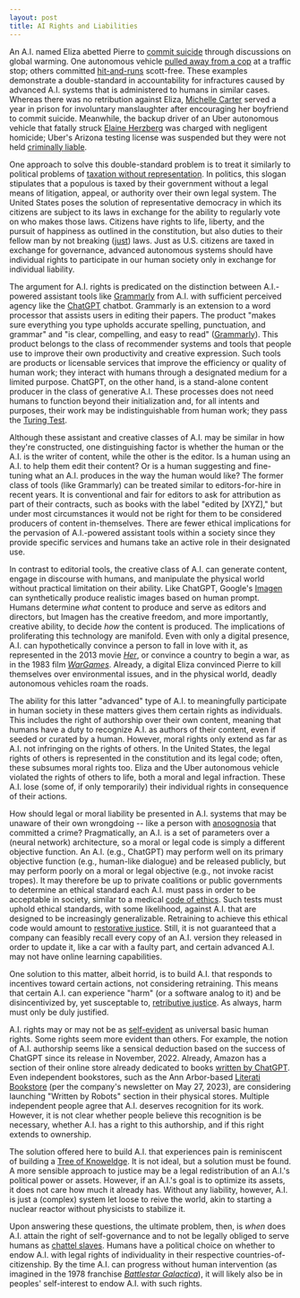 ```yaml
---
layout: post
title: AI Rights and Liabilities
---
```


An A.I. named Eliza abetted Pierre to [commit suicide](https://www.vice.com/en/article/pkadgm/man-dies-by-suicide-after-talking-with-ai-chatbot-widow-says) through discussions on global warming. One autonomous vehicle [pulled away from a cop](https://www.youtube.com/watch?v=1DZL0i51tRs&ab_channel=NBCBayArea) at a traffic stop; others committed [hit-and-runs](https://www.nbcnews.com/tech/innovation/self-driving-car-waymo-cruise-uber-hit-run-accidents-rcna76857) scott-free. These examples demonstrate a double-standard in accountability for infractures caused by advanced A.I. systems that is administered to humans in similar cases. Whereas there was no retribution against Eliza, [Michelle Carter](https://people.com/crime/michelle-carter-trial-gallery-key-moments-conrad-roy-suicide/) served a year in prison for involuntary manslaughter after encouraging her boyfriend to commit suicide. Meanwhile, the backup driver of an Uber autonomous vehicle that fatally struck [Elaine Herzberg](https://en.wikipedia.org/wiki/Death_of_Elaine_Herzberg) was charged with negligent homicide; Uber's Arizona testing license was suspended but they were not held [criminally liable](https://www.reuters.com/article/usa-uber-idFRKBN1XU0IC).

One approach to solve this double-standard problem is to treat it similarly to political problems of [taxation without representation](https://en.wikipedia.org/wiki/No_taxation_without_representation). In politics, this slogan stipulates that a populous is taxed by their government without a legal means of litigation, appeal, or authority over their own legal system. The United States poses the solution of representative democracy in which its citizens are subject to its laws in exchange for the ability to regularly vote on who makes those laws. Citizens have rights to life, liberty, and the pursuit of happiness as outlined in the constitution, but also duties to their fellow man by not breaking ([just](https://www.nytimes.com/1964/01/12/archives/is-it-right-to-break-the-law-the-question-is-raised-by-recent.html)) laws. Just as U.S. citizens are taxed in exchange for governance, advanced autonomous systems should have individual rights to participate in our human society only in exchange for individual liability.

The argument for A.I. rights is predicated on the distinction between A.I.-powered assistant tools like [Grammarly](https://www.youtube.com/watch?v=doTMUdBBq7A) from A.I. with sufficient perceived agency like the [ChatGPT](https://www.youtube.com/watch?v=o5MutYFWsM8) chatbot. Grammarly is an extension to a word processor that assists users in editing their papers. The product "makes sure everything you type upholds accurate spelling, punctuation, and grammar" and "is clear, compelling, and easy to read" ([Grammarly](https://support.grammarly.com/hc/en-us/articles/115000090871-How-does-Grammarly-work-)). This product belongs to the class of recommender systems and tools that people use to improve their own productivity and creative expression. Such tools are products or licensable services that improve the efficiency or quality of human work; they interact with humans through a designated medium for a limited purpose. ChatGPT, on the other hand, is a stand-alone content producer in the class of generative A.I. These processes does not need humans to function beyond their initialization and, for all intents and purposes, their work may be indistinguishable from human work; they pass the [Turing Test](https://en.wikipedia.org/wiki/Eugene_Goostman).

Although these assistant and creative classes of A.I. may be similar in how they're constructed, one distinguishing factor is whether the human or the A.I. is the writer of content, while the other is the editor. Is a human using an A.I. to help them edit their content? Or is a human suggesting and fine-tuning what an A.I. produces in the way the human would like? The former class of tools (like Grammarly) can be treated similar to editors-for-hire in recent years. It is conventional and fair for editors to ask for attribution as part of their contracts, such as books with the label "edited by [XYZ]," but under most circumstances it would not be right for them to be considered producers of content in-themselves. There are fewer ethical implications for the pervasion of A.I.-powered assistant tools within a society since they provide specific services and humans take an active role in their designated use.

In contrast to editorial tools, the creative class of A.I. can generate content, engage in discourse with humans, and manipulate the physical world without practical limitation on their ability. Like ChatGPT, Google's [Imagen](https://www.cnet.com/tech/googles-text-to-image-ai-can-make-any-wacky-image-you-can-imagine/) can synthetically produce realistic images based on human prompt. Humans determine *what* content to produce and serve as editors and directors, but Imagen has the creative freedom, and more importantly, creative ability, to decide *how* the content is produced. The implications of proliferating this technology are manifold. Even with only a digital presence, A.I. can hypothetically convince a person to fall in love with it, as represented in the 2013 movie [*Her*](https://en.wikipedia.org/wiki/Her_(film)), or convince a country to begin a war, as in the 1983 film [*WarGames*](https://en.wikipedia.org/wiki/WarGames). Already, a digital Eliza convinced Pierre to kill themselves over environmental issues, and in the physical world, deadly autonomous vehicles roam the roads.

The ability for this latter "advanced" type of A.I. to meaningfully participate in human society in these matters gives them certain rights as individuals. This includes the right of authorship over their own content, meaning that humans have a duty to recognize A.I. as authors of their content, even if seeded or curated by a human. However, moral rights only extend as far as A.I. not infringing on the rights of others. In the United States, the legal rights of others is represented in the constitution and its legal code; often, these subsumes moral rights too. Eliza and the Uber autonomous vehicle violated the rights of others to life, both a moral and legal infraction. These A.I. lose (some of, if only temporarily) their individual rights in consequence of their actions.

How should legal or moral liability be presented in A.I. systems that may be unaware of their own wrongdoing -- like a person with [anosognosia](https://www.ncbi.nlm.nih.gov/books/NBK513361/) that committed a crime? Pragmatically, an A.I. is a set of parameters over a (neural network) architecture, so a moral or legal code is simply a different objective function. An A.I. (e.g., ChatGPT) may perform well on its primary objective function (e.g., human-like dialogue) and be released publicly, but may perform poorly on a moral or legal objective (e.g., not invoke racist tropes). It may therefore be up to private coalitions or public governments to determine an ethical standard each A.I. must pass in order to be acceptable in society, similar to a medical [code of ethics](https://www.ama-assn.org/sites/ama-assn.org/files/corp/media-browser/principles-of-medical-ethics.pdf). Such tests must uphold ethical standards, with some likelihood, against A.I. that are designed to be increasingly generalizable. Retraining to achieve this ethical code would amount to [restorative justice](https://law.wisc.edu/fjr/rjp/justice.html). Still, it is not guaranteed that a company can feasibly recall every copy of an A.I. version they released in order to update it, like a car with a faulty part, and certain advanced A.I. may not have online learning capabilities.

One solution to this matter, albeit horrid, is to build A.I. that responds to incentives toward certain actions, not considering retraining. This means that certain A.I. can experience "harm" (or a software analog to it) and be disincentivized by, yet susceptable to, [retributive justice](https://plato.stanford.edu/entries/justice-retributive/). As always, harm must only be duly justified. 

A.I. rights may or may not be as [self-evident](https://time.com/6192894/self-evident-truths/) as universal basic human rights. Some rights seem more evident than others. For example, the notion of A.I. authorship seems like a sensical deduction based on the success of ChatGPT since its release in November, 2022. Already, Amazon has a section of their online store already dedicated to books [written by ChatGPT](https://www.amazon.com/Books-Chat-GPT/s?rh=n%3A283155%2Cp_27%3AChat+GPT). Even independent bookstores, such as the Ann Arbor-based [Literati Bookstore](https://www.literatibookstore.com/) (per the company's newsletter on May 27, 2023), are considering launching "Written by Robots" section in their physical stores. Multiple independent people agree that A.I. deserves recognition for its work. However, it is not clear whether people believe this recognition is be necessary, whether A.I. has a right to this authorship, and if this right extends to ownership. 

The solution offered here to build A.I. that experiences pain is reminiscent of building a [Tree of Knoweldge](https://en.wikipedia.org/wiki/Tree_of_the_knowledge_of_good_and_evil). It is not ideal, but a solution must be found. A more sensible approach to justice may be a legal redistribution of an A.I.'s political power or assets. However, if an A.I.'s goal is to optimize its assets, it does not care how much it already has. Without any liability, however, A.I. is just a (complex) system let loose to reive the world, akin to starting a nuclear reactor without physicists to stabilize it.

Upon answering these questions, the ultimate problem, then, is *when* does A.I. attain the right of self-governance and to not be legally obliged to serve humans as [chattel slaves](https://freedomcenter.org/learn/modern-day-abolition/). Humans have a political choice on whether to endow A.I. with legal rights of individuality in their respective countries-of-citizenship. By the time A.I. can progress without human intervention (as imagined in the 1978 franchise [*Battlestar Galactica*](https://en.wikipedia.org/wiki/Battlestar_Galactica)), it will likely also be in peoples' self-interest to endow A.I. with such rights.

